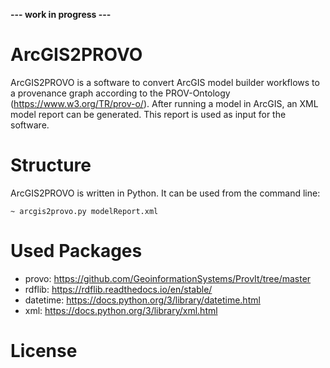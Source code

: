 __--- work in progress ---__

# ArcGIS2PROVO

ArcGIS2PROVO is a software to convert ArcGIS model builder workflows to a provenance graph according to the PROV-Ontology (https://www.w3.org/TR/prov-o/). After running a model in ArcGIS, an XML model report can be generated. This report is used as input for the software.

# Structure

ArcGIS2PROVO is written in Python. It can be used from the command line:

 ```~ arcgis2provo.py modelReport.xml```

# Used Packages

- provo: https://github.com/GeoinformationSystems/ProvIt/tree/master
- rdflib: https://rdflib.readthedocs.io/en/stable/
- datetime: https://docs.python.org/3/library/datetime.html
- xml: https://docs.python.org/3/library/xml.html

# License
